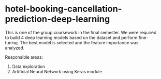 # hotel-booking-cancellation-prediction-deep-learning
This is one of the group coursework in the final semester. We were required to build 4 deep learning models based on the dataset and perform fine-tuning. The best model is selected and the feature importance was analyzed. 

Responsible areas:
1) Data exploration
2) Artificial Neural Network using Keras module
